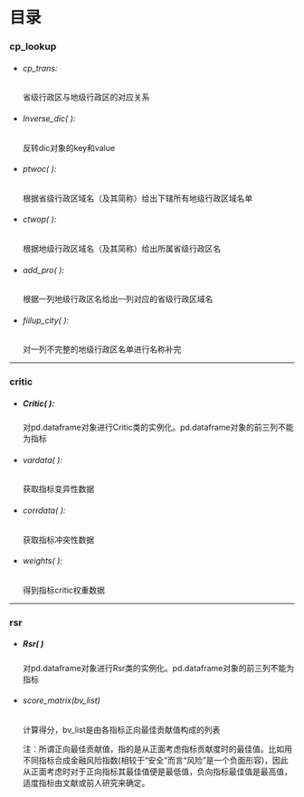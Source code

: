 # 目录

### cp_lookup

- ###### cp_trans:

  省级行政区与地级行政区的对应关系

- ###### Inverse_dic( ):

  反转dic对象的key和value

- ###### ptwoc( ):

  根据省级行政区域名（及其简称）给出下辖所有地级行政区域名单

- ###### ctwop( ):

  根据地级行政区域名（及其简称）给出所属省级行政区名

- ###### add_pro( ):

  根据一列地级行政区名给出一列对应的省级行政区域名

- ###### fiilup_city( ):

  对一列不完整的地级行政区名单进行名称补完

------

### critic

- ##### Critic( ):

  对pd.dataframe对象进行Critic类的实例化。pd.dataframe对象的前三列不能为指标

- ###### vardata( ):

  获取指标变异性数据

- ###### corrdata( ):

  获取指标冲突性数据

- ###### weights( ):

  得到指标critic权重数据

------



### rsr

- ##### Rsr( )

  对pd.dataframe对象进行Rsr类的实例化。pd.dataframe对象的前三列不能为指标

- ###### score_matrix(bv_list)

  计算得分，bv_list是由各指标正向最佳贡献值构成的列表

  注：所谓正向最佳贡献值，指的是从正面考虑指标贡献度时的最佳值。比如用不同指标合成金融风险指数(相较于“安全”而言“风险”是一个负面形容)，因此从正面考虑时对于正向指标其最佳值便是最低值，负向指标最佳值是最高值，适度指标由文献或前人研究来确定。

